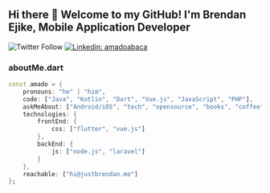 <!--
**definitelyme/definitelyme** is a ✨ _special_ ✨ repository because its `README.md` (this file) appears on your GitHub profile.

Here are some ideas to get you started:

- 🔭 I’m currently working on ...
- 🌱 I’m currently learning ...
- 👯 I’m looking to collaborate on ...
- 🤔 I’m looking for help with ...
- 💬 Ask me about ...
- 📫 How to reach me: ...
- 😄 Pronouns: ...
- ⚡ Fun fact: ...
-->


## Hi there 👋 Welcome to my GitHub! I'm Brendan Ejike, Mobile Application Developer


![Twitter Follow](https://img.shields.io/twitter/follow/justbrendaan?style=social)
[![Linkedin: amadoabaca](https://img.shields.io/badge/-justbrendaan-blue?style=flat-square&logo=Linkedin&logoColor=white&link=https://https://www.linkedin.com/in/justbrendaan/)](https://www.linkedin.com/in/justbrendaan/)

### aboutMe.dart

```dart
const amado = {
    pronouns: "he" | "him",
    code: ["Java", "Kotlin", "Dart", "Vue.js", "JavaScript", "PHP"],
    askMeAbout: ["Android/iOS", "tech", "opensource", "books", "coffee"],
    technologies: {
        frontEnd: {
            css: ["flutter", "vue.js"]
        },
        backEnd: {
            js: ["node.js", "laravel"]
        }        
    },
    reachable: ["hi@justbrendan.me"]
};
```
